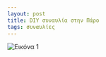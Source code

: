 ```yaml
---
layout: post
title: DIY συναυλία στην Πάρο
tags: συναυλίες
---
```


![Εικόνα 1](https://chief.github.io/public/images/lives/13-07-2013.jpg)
